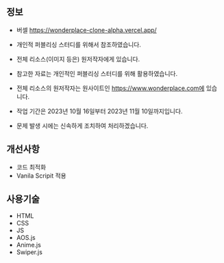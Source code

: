 ## 정보
- 버셀 https://wonderplace-clone-alpha.vercel.app/

- 개인적 퍼블리싱 스터디를 위해서 참조하였습니다.
- 전체 리소스(이미지 등은) 원저작자에게 있습니다.
- 참고한 자료는 개인적인 퍼블리싱 스터디를 위해 활용하였습니다. 
- 전체 리소스의 원저작자는 원사이트인 https://www.wonderplace.com에 있습니다.
- 작업 기간은 2023년 10월 16일부터 2023년 11월 10일까지입니다. 
- 문제 발생 시에는 신속하게 조치하여 처리하겠습니다.

## 개선사항

- 코드 최적화
- Vanila Scripit 적용

## 사용기술

- HTML
- CSS
- JS
- AOS.js
- Anime.js
- Swiper.js